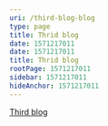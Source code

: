 ```yaml
---
uri: /third-blog-blog
type: page
title: Thrid blog
date: 1571217011
date: 1571217011
title: Thrid blog
rootPage: 1571217011
sidebar: 1571217011
hideAnchor: 1571217011
---
```


[Third blog][1]

 [1]: /blog/third-blog
